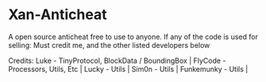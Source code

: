 # Xan-Anticheat
A open source anticheat free to use to anyone.
If any of the code is used for selling:
Must credit me, and the other listed developers below

Credits:
Luke - TinyProtocol, BlockData / BoundingBox |
FlyCode - Processors, Utils, Etc |
Lucky - Utils |
Sim0n - Utils |
Funkemunky - Utils |
